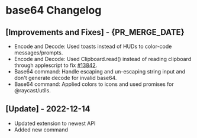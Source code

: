 # base64 Changelog

## [Improvements and Fixes] - {PR_MERGE_DATE}

- Encode and Decode: Used toasts instead of HUDs to color-code messages/prompts.
- Encode and Decode: Used Clipboard.read() instead of reading clipboard through applescript to fix [#13842](https://github.com/raycast/extensions/issues/13842).
- Base64 command: Handle escaping and un-escaping string input and don't generate decode for invalid base64.
- Base64 command: Applied colors to icons and used promises for @raycast/utils.

## [Update] - 2022-12-14

- Updated extension to newest API
- Added new command
